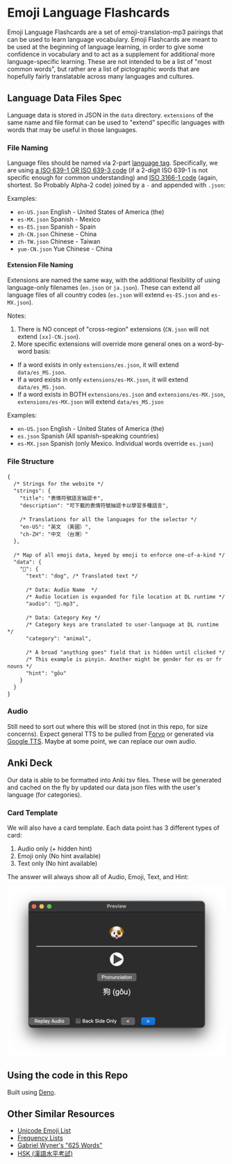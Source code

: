 # Emoji Language Flashcards

Emoji Language Flashcards are a set of emoji-translation-mp3 pairings that can be used to learn language vocabulary. Emoji Flashcards are meant to be used at the beginning of language learning, in order to give some confidence in vocabulary and to act as a supplement for additional more language-specific learning. These are not intended to be a list of "most common words", but rather are a list of pictographic words that are hopefully fairly translatable across many languages and cultures.

## Language Data Files Spec

Language data is stored in JSON in the `data` directory. `extensions` of the same name and file format can be used to "extend" specific languages with words that may be useful in those languages.

### File Naming

Language files should be named via 2-part [language tag](https://www.rfc-editor.org/rfc/rfc5646.html#section-2.1). Specifically, we are using [a ISO 639-1 OR ISO 639-3 code](https://en.wikipedia.org/wiki/List_of_ISO_639-1_codes) (if a 2-digit ISO 639-1 is not specific enough for common understanding) and [ISO 3166-1 code](https://www.iso.org/obp/ui/#search/code/) (again, shortest. So Probably Alpha-2 code) joined by a `-` and appended with `.json`:

Examples:

- `en-US.json` English - United States of America (the)
- `es-MX.json` Spanish - Mexico
- `es-ES.json` Spanish - Spain
- `zh-CN.json` Chinese - China
- `zh-TW.json` Chinese - Taiwan
- `yue-CN.json` Yue Chinese - China

#### Extension File Naming

Extensions are named the same way, with the additional flexibility of using language-only filenames (`en.json` or `ja.json`). These can extend all language files of all country codes (`es.json` will extend `es-ES.json` and `es-MX.json`).

Notes:

1. There is NO concept of "cross-region" extensions (`CN.json` will not extend `[xx]-CN.json`).
2. More specific extensions will override more general ones on a word-by-word basis:

- If a word exists in only `extensions/es.json`, it will extend `data/es_MS.json`.
- If a word exists in only `extensions/es-MX.json`, it will extend `data/es_MS.json`.
- If a word exists in BOTH `extensions/es.json` and `extensions/es-MX.json`, `extensions/es-MX.json` will extend `data/es_MS.json`

Examples:

- `en-US.json` English - United States of America (the)
- `es.json` Spanish (All spanish-speaking countries)
- `es-MX.json` Spanish (only Mexico. Individual words override `es.json`)

### File Structure

```jsonc
{
  /* Strings for the website */
  "strings": {
    "title": "表情符號語言抽認卡",
    "description": "可下載的表情符號抽認卡以學習多種語言",

    /* Translations for all the languages for the selector */
    "en-US": "英文 （美國）",
    "ch-ZH": "中文 （台灣）"
  },

  /* Map of all emoji data, keyed by emoji to enforce one-of-a-kind */
  "data": {
    "🐶": {
      "text": "dog", /* Translated text */

      /* Data: Audio Name  */
      /* Audio location is expanded for file location at DL runtime */
      "audio": "🐶.mp3",

      /* Data: Category Key */
      /* Category keys are translated to user-language at DL runtime */
      "category": "animal",

      /* A broad "anything goes" field that is hidden until clicked */
      /* This example is pinyin. Another might be gender for es or fr nouns */
      "hint": "gǒu"
    }
  }
}
```

### Audio

Still need to sort out where this will be stored (not in this repo, for size concerns). Expect general TTS to be pulled from [Forvo](https://api.forvo.com/) or generated via [Google TTS](https://cloud.google.com/text-to-speech). Maybe at some point, we can replace our own audio.

## Anki Deck

Our data is able to be formatted into Anki tsv files. These will be generated and cached on the fly by updated our data json files with the user's language (for categories).

### Card Template

We will also have a card template. Each data point has 3 different types of card:

1. Audio only (+ hidden hint)
2. Emoji only (No hint available)
3. Text only (No hint available)

The answer will always show all of Audio, Emoji, Text, and Hint:

![answer](./screenshots/answer.png)

## Using the code in this Repo

Built using [Deno](https://deno.com).

## Other Similar Resources

- [Unicode Emoji List](https://unicode.org/emoji/charts/full-emoji-list.html)
- [Frequency Lists](https://en.m.wiktionary.org/wiki/Wiktionary:Frequency_lists/English)
- [Gabriel Wyner's "625 Words"](https://fluent-forever.com/wp-content/uploads/2014/05/625-List-Thematic.pdf)
- [HSK (漢語水平考試)](https://mandarinbean.com/new-hsk-vocabulary/)
